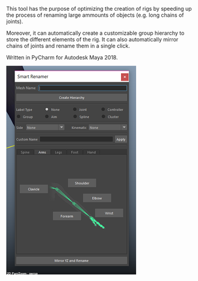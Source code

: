 This tool has the purpose of optimizing the creation of rigs by speeding up the process of renaming large ammounts of objects (e.g. long chains of joints).

Moreover, it can automatically create a customizable group hierarchy to store the different elements of the rig. It can also automatically mirror chains of joints and rename them in a single click.

Written in PyCharm for Autodesk Maya 2018.

![Alt text](namesmanager_screen.png?raw=true "Title")
